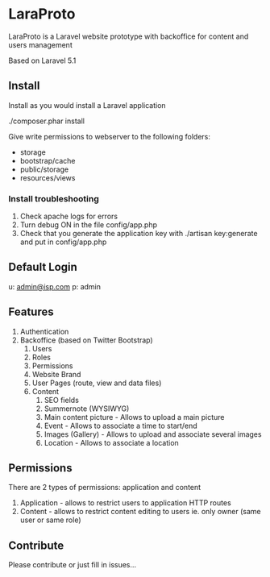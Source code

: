 # LaraProto

LaraProto is a Laravel website prototype with backoffice for content and users management

Based on Laravel 5.1

## Install

Install as you would install a Laravel application

./composer.phar install

Give write permissions to webserver to the following folders:
* storage
* bootstrap/cache
* public/storage
* resources/views

### Install troubleshooting
1. Check apache logs for errors
1. Turn debug ON in the file config/app.php
1. Check that you generate the application key with ./artisan key:generate and put in config/app.php

## Default Login
u: admin@isp.com
p: admin

## Features

1. Authentication
1. Backoffice (based on Twitter Bootstrap)
    1. Users
    1. Roles
    1. Permissions
    1. Website Brand
    1. User Pages (route, view and data files)
    1. Content
        1. SEO fields
        1. Summernote (WYSIWYG)
        1. Main content picture - Allows to upload a main picture
        1. Event - Allows to associate a time to start/end
        1. Images (Gallery) - Allows to upload and associate several images
        1. Location - Allows to associate a location

## Permissions

There are 2 types of permissions: application and content

1. Application - allows to restrict users to application HTTP routes
2. Content - allows to restrict content editing to users ie. only owner (same user or same role)

## Contribute

Please contribute or just fill in issues...